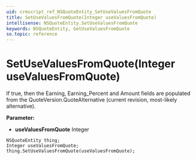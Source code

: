 ```yaml
---
uid: crmscript_ref_NSQuoteEntity_SetUseValuesFromQuote
title: SetUseValuesFromQuote(Integer useValuesFromQuote)
intellisense: NSQuoteEntity.SetUseValuesFromQuote
keywords: NSQuoteEntity, GetUseValuesFromQuote
so.topic: reference
---
```


# SetUseValuesFromQuote(Integer useValuesFromQuote)

If true, then the Earning, Earning_Percent and Amount fields are populated from the QuoteVersion.QuoteAlternative (current revision, most-likely alternative).

**Parameter:** 
* **useValuesFromQuote** Integer

```crmscript
NSQuoteEntity thing;
Integer useValuesFromQuote;
thing.SetUseValuesFromQuote(useValuesFromQuote);
```

